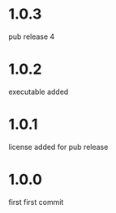 # 1.0.3
pub release 4

# 1.0.2
executable added

# 1.0.1
license added for pub release

# 1.0.0
first
first commit

